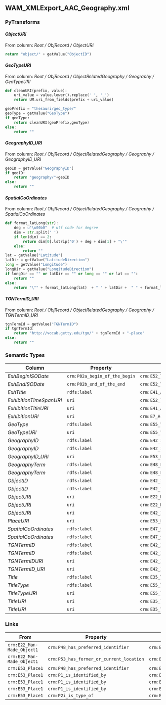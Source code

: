 ## WAM_XMLExport_AAC_Geography.xml

### PyTransforms
#### _ObjectURI_
From column: _Root / ObjRecord / ObjectURI_
``` python
return "object/" + getValue("ObjectID")
```

#### _GeoTypeURI_
From column: _Root / ObjRecord / ObjectRelatedGeography / Geography / GeoTypeURI_
``` python
def cleanURI(prefix, value):
    uri_value = value.lower().replace(' ', '_')
    return UM.uri_from_fields(prefix + uri_value)

geoPrefix = "thesauri/geo_type/"
geoType = getValue("GeoType")
if geoType:
    return cleanURI(geoPrefix,geoType)
else:
    return ""
```

#### _GeographyID_URI_
From column: _Root / ObjRecord / ObjectRelatedGeography / Geography / GeographyID_URI_
``` python
geoID = getValue("GeographyID")
if geoID:
    return "geography/"+geoID
else:
    return ""
```

#### _SpatialCoOrdinates_
From column: _Root / ObjRecord / ObjectRelatedGeography / Geography / SpatialCoOrdinates_
``` python
def format_latLong(str):
    deg = u"\u00b0"  # utf code for degree
    dim = str.split(' ')
    if len(dim) == 2:
        return dim[0].lstrip('0') + deg + dim[1] + "\'"
    else:
        return ""
lat = getValue("Latitude")
latDir = getValue("LatitudeDirection")
long = getValue("Longitude")
longDir = getValue("LongitudeDirection")
if longDir == "" or latDir == "" or long == "" or lat == "":
    return ""
else:
    return "\"" + format_latLong(lat)  + " " + latDir +  " " + format_latLong(long) + " " +longDir + "\""
```

#### _TGNTermID_URI_
From column: _Root / ObjRecord / ObjectRelatedGeography / Geography / TGNTermID_URI_
``` python
tgnTermId = getValue("TGNTermID")
if tgnTermId:
    return "http://vocab.getty.edu/tgn/" + tgnTermId + "-place"
else:
    return ""
```


### Semantic Types
| Column | Property | Class |
|  ----- | -------- | ----- |
| _ExhBeginISODate_ | `crm:P82a_begin_of_the_begin` | `crm:E52_Time-Span1`|
| _ExhEndISODate_ | `crm:P82b_end_of_the_end` | `crm:E52_Time-Span1`|
| _ExhTitle_ | `rdfs:label` | `crm:E41_Appellation1`|
| _ExhibitionTimeSpanURI_ | `uri` | `crm:E52_Time-Span1`|
| _ExhibitionTitleURI_ | `uri` | `crm:E41_Appellation1`|
| _ExhibitionURI_ | `uri` | `crm:E7_Activity1`|
| _GeoType_ | `rdfs:label` | `crm:E55_Type1`|
| _GeoTypeURI_ | `uri` | `crm:E55_Type1`|
| _GeographyID_ | `rdfs:label` | `crm:E42_Identifier2`|
| _GeographyID_ | `rdfs:label` | `crm:E42_Identifier2`|
| _GeographyID_URI_ | `uri` | `crm:E53_Place1`|
| _GeographyTerm_ | `rdfs:label` | `crm:E48_Place_Name1`|
| _GeographyTerm_ | `rdfs:label` | `crm:E48_Place_Name1`|
| _ObjectID_ | `rdfs:label` | `crm:E42_Identifier1`|
| _ObjectID_ | `rdfs:label` | `crm:E42_Identifier1`|
| _ObjectURI_ | `uri` | `crm:E22_Man-Made_Object1`|
| _ObjectURI_ | `uri` | `crm:E22_Man-Made_Object1`|
| _ObjectURI_ | `uri` | `crm:E42_Identifier1`|
| _PlaceURI_ | `uri` | `crm:E53_Place1`|
| _SpatialCoOrdinates_ | `rdfs:label` | `crm:E47_Spatial_Coordinates1`|
| _SpatialCoOrdinates_ | `rdfs:label` | `crm:E47_Spatial_Coordinates1`|
| _TGNTermID_ | `rdfs:label` | `crm:E42_Identifier3`|
| _TGNTermID_ | `rdfs:label` | `crm:E42_Identifier3`|
| _TGNTermIDURI_ | `uri` | `crm:E42_Identifier3`|
| _TGNTermID_URI_ | `uri` | `crm:E42_Identifier3`|
| _Title_ | `rdfs:label` | `crm:E35_Title1`|
| _TitleType_ | `rdfs:label` | `crm:E55_Type1`|
| _TitleTypeURI_ | `uri` | `crm:E55_Type1`|
| _TitleURI_ | `uri` | `crm:E35_Title1`|
| _TitleURI_ | `uri` | `crm:E35_Title1`|


### Links
| From | Property | To |
|  --- | -------- | ---|
| `crm:E22_Man-Made_Object1` | `crm:P48_has_preferred_identifier` | `crm:E42_Identifier1`|
| `crm:E22_Man-Made_Object1` | `crm:P53_has_former_or_current_location` | `crm:E53_Place1`|
| `crm:E53_Place1` | `crm:P48_has_preferred_identifier` | `crm:E42_Identifier2`|
| `crm:E53_Place1` | `crm:P1_is_identified_by` | `crm:E42_Identifier3`|
| `crm:E53_Place1` | `crm:P1_is_identified_by` | `crm:E47_Spatial_Coordinates1`|
| `crm:E53_Place1` | `crm:P1_is_identified_by` | `crm:E48_Place_Name1`|
| `crm:E53_Place1` | `crm:P2i_is_type_of` | `crm:E55_Type1`|
